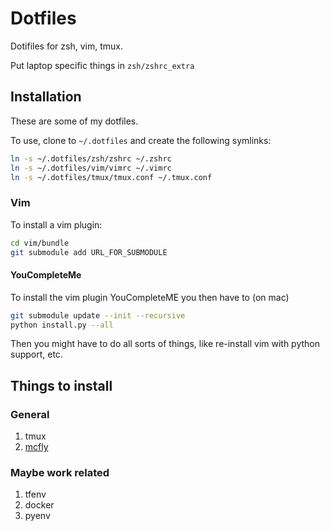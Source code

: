 # Dotfiles

Dotifiles for zsh, vim, tmux.

Put laptop specific things in `zsh/zshrc_extra`

## Installation

These are some of my dotfiles.

To use, clone to `~/.dotfiles` and create the following symlinks:

```bash
ln -s ~/.dotfiles/zsh/zshrc ~/.zshrc
ln -s ~/.dotfiles/vim/vimrc ~/.vimrc
ln -s ~/.dotfiles/tmux/tmux.conf ~/.tmux.conf
```

### Vim

To install a vim plugin:

```bash
cd vim/bundle
git submodule add URL_FOR_SUBMODULE
```

#### YouCompleteMe

To install the vim plugin YouCompleteME you then have to (on mac)
```bash
git submodule update --init --recursive
python install.py --all
```

Then you might have to do all sorts of things, like re-install vim with
python support, etc.

## Things to install

### General

1. tmux
2. [mcfly](https://github.com/cantino/mcfly)

### Maybe work related

1. tfenv
2. docker
3. pyenv
